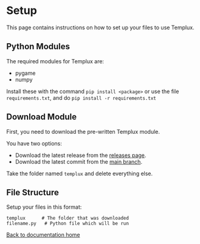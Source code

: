 # Setup

This page contains instructions on how to set up your files to use Templux.

## Python Modules

The required modules for Templux are:

* pygame
* numpy

Install these with the command `pip install <package>` or use the file `requirements.txt`, and do `pip install -r requirements.txt`

## Download Module

First, you need to download the pre-written Templux module.

You have two options:

* Download the latest release from the [releases page][releases].
* Download the latest commit from the [main branch][latest].

Take the folder named `templux` and delete everything else.

## File Structure

Setup your files in this format:

```
templux      # The folder that was downloaded
filename.py   # Python file which will be run
```


[Back to documentation home][dochome]

[dochome]: https://medilocus.github.io/templux/
[releases]: https://github.com/medilocus/templux/releases
[latest]: https://github.com/medilocus/templux/archive/main.zip
